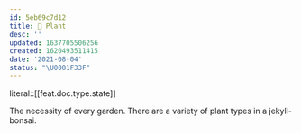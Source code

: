 ```yaml
---
id: 5eb69c7d12
title: 🔖 Plant
desc: ''
updated: 1637705506256
created: 1620493511415
date: '2021-08-04'
status: "\U0001F33F"
---
```


literal::[[feat.doc.type.state]]


The necessity of every garden. There are a variety of plant types in a jekyll-bonsai.
